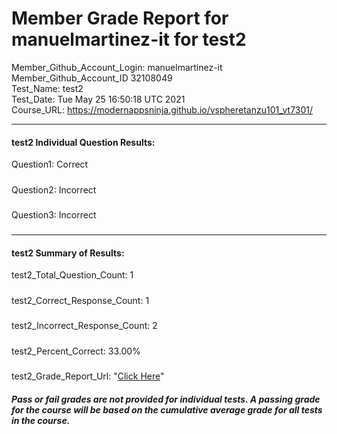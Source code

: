 # Member Grade Report for manuelmartinez-it for test2  
   
Member_Github_Account_Login: manuelmartinez-it  
Member_Github_Account_ID 32108049  
Test_Name: test2  
Test_Date: Tue May 25 16:50:18 UTC 2021  
Course_URL: https://modernappsninja.github.io/vspheretanzu101_vt7301/  
   
---  
#### test2 Individual Question Results:  
Question1: Correct  
#####  
Question2: Incorrect  
#####  
Question3: Incorrect  
#####  
---  
#### test2 Summary of Results:  
test2_Total_Question_Count: 1  
#####  
test2_Correct_Response_Count: 1  
#####  
test2_Incorrect_Response_Count: 2  
#####  
test2_Percent_Correct: 33.00%  
#####  
test2_Grade_Report_Url: "[Click Here](https://github.com/modernappsninjas/manuelmartinez-it/blob/main/static/userdata/courses/vspheretanzu101_vt7301/grade_report.pr251.test2.md)"
##### Pass or fail grades are not provided for individual tests. A passing grade for the course will be based on the cumulative average grade for all tests in the course.  
